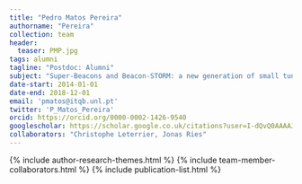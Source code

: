 ```yaml
---
title: "Pedro Matos Pereira"
authorname: "Pereira"
collection: team
header:
  teaser: PMP.jpg
tags: alumni
tagline: "Postdoc: Alumni"
subject: "Super-Beacons and Beacon-STORM: a new generation of small tunable photoswitching probes and Super-Resolution approaches."
date-start: 2014-01-01
date-end: 2018-12-01
email: 'pmatos@itqb.unl.pt'
twitter: 'P_Matos_Pereira'
orcid: https://orcid.org/0000-0002-1426-9540
googlescholar: https://scholar.google.co.uk/citations?user=I-dQvQ0AAAAJ&hl=en
collaborators: "Christophe Leterrier, Jonas Ries"
---
```


<p align= "justify">

{% include author-research-themes.html %}
{% include team-member-collaborators.html %}
{% include publication-list.html %}

